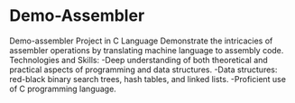 # Demo-Assembler
Demo-assembler Project in C Language
Demonstrate the intricacies of assembler operations by translating machine language to assembly code.
Technologies and Skills:
-Deep understanding of both theoretical and practical aspects of programming and data
structures.
-Data structures: red-black binary search trees, hash tables, and linked lists.
-Proficient use of C programming language.
